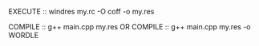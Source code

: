 EXECUTE :: windres my.rc -O coff -o my.res

COMPILE :: g++ main.cpp  my.res
OR
COMPILE :: g++ main.cpp  my.res -o WORDLE